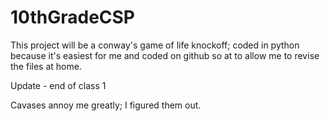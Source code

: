 # 10thGradeCSP

This project will be a conway's game of life knockoff; coded in python because it's easiest for me and coded on github so at to allow me to revise the files at home.

Update - end of class 1

Cavases annoy me greatly; I figured them out.

